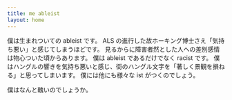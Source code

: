 ```yaml
---
title: me ableist
layout: home
---
```

僕は生まれついての ableist です。
ALS の進行した故ホーキング博士さえ「気持ち悪い」と感じてしまうほどです。
見るからに障害者然とした人への差別感情は物心ついた頃からあります。
僕は ableist であるだけでなく racist です。
僕はハングルの響きを気持ち悪いと感じ、街のハングル文字を「著しく景観を損ねる」と思ってしまいます。
僕には他にも様々な ist がつくのでしょう。

僕はなんと醜いのでしょうか。
